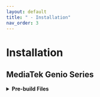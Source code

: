 ```yaml
---
layout: default
title: " - Installation"
nav_order: 3
---
```


# Installation

## **MediaTek Genio Series**

  <details>
  <summary><strong>Pre-build Files</strong></summary>
  
  * Conda
  * Data& Model ([Download](https://r3resources.blob.core.windows.net/yjec/YJEC_data_with_prebuild_model.zip))
  * TIS driver ([Download](https://r3resources.blob.core.windows.net/yjec/tiscamera_1.0.0.4005_amd64_ubuntu_1804.deb))
  * Lightning Setup Tools ([Download](https://r3resources.blob.core.windows.net/yjec/GThermalIR_v2.2.2.9_setup.exe))
  <code>
  a
  b
  c
  </code>
  
  </details>